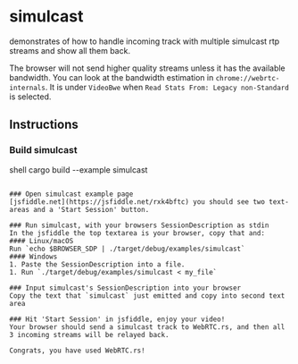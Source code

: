 # simulcast
demonstrates of how to handle incoming track with multiple simulcast rtp streams and show all them back.

The browser will not send higher quality streams unless it has the available bandwidth. You can look at
the bandwidth estimation in `chrome://webrtc-internals`. It is under `VideoBwe` when `Read Stats From: Legacy non-Standard`
is selected.

## Instructions
### Build simulcast
shell
cargo build --example simulcast
```

### Open simulcast example page
[jsfiddle.net](https://jsfiddle.net/rxk4bftc) you should see two text-areas and a 'Start Session' button.

### Run simulcast, with your browsers SessionDescription as stdin
In the jsfiddle the top textarea is your browser, copy that and:
#### Linux/macOS
Run `echo $BROWSER_SDP | ./target/debug/examples/simulcast`
#### Windows
1. Paste the SessionDescription into a file.
1. Run `./target/debug/examples/simulcast < my_file`

### Input simulcast's SessionDescription into your browser
Copy the text that `simulcast` just emitted and copy into second text area

### Hit 'Start Session' in jsfiddle, enjoy your video!
Your browser should send a simulcast track to WebRTC.rs, and then all 3 incoming streams will be relayed back.

Congrats, you have used WebRTC.rs!
